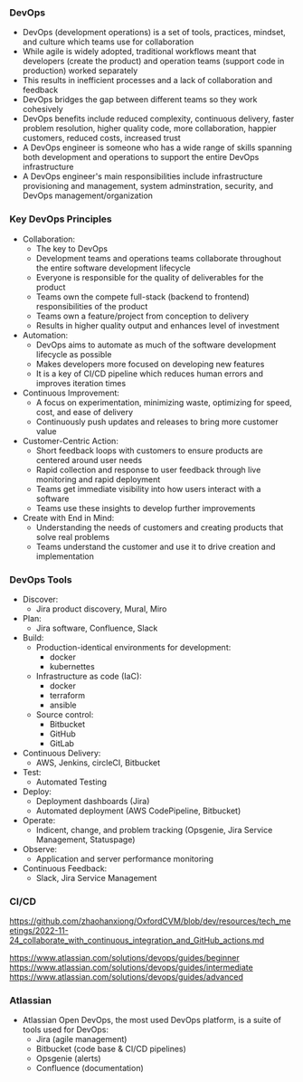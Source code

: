 ### DevOps
- DevOps (development operations) is a set of tools, practices, mindset, and culture which teams use for collaboration
- While agile is widely adopted, traditional workflows meant that developers (create the product) and operation teams (support code in production) worked separately
- This results in inefficient processes and a lack of collaboration and feedback
- DevOps bridges the gap between different teams so they work cohesively
- DevOps benefits include reduced complexity, continuous delivery, faster problem resolution, higher quality code, more collaboration, happier customers, reduced costs, increased trust
- A DevOps engineer is someone who has a wide range of skills spanning both development and operations to support the entire DevOps infrastructure
- A DevOps engineer's main responsibilities include infrastructure provisioning and management, system adminstration, security, and DevOps management/organization

### Key DevOps Principles
- Collaboration:
    - The key to DevOps
    - Development teams and operations teams collaborate throughout the entire software development lifecycle
    - Everyone is responsible for the quality of deliverables for the product
    - Teams own the compete full-stack (backend to frontend) responsibilities of the product
    - Teams own a feature/project from conception to delivery
    - Results in higher quality output and enhances level of investment
 - Automation:
    - DevOps aims to automate as much of the software development lifecycle as possible
    - Makes developers more focused on developing new features
    - It is a key of CI/CD pipeline which reduces human errors and improves iteration times
 - Continuous Improvement:
    - A focus on experimentation, minimizing waste, optimizing for speed, cost, and ease of delivery
    - Continuously push updates and releases to bring more customer value
 - Customer-Centric Action:
    - Short feedback loops with customers to ensure products are centered around user needs
    - Rapid collection and response to user feedback through live monitoring and rapid deployment
    - Teams get immediate visibility into how users interact with a software
    - Teams use these insights to develop further improvements
 - Create with End in Mind:
    - Understanding the needs of customers and creating products that solve real problems
    - Teams understand the customer and use it to drive creation and implementation

### DevOps Tools
- Discover:
  - Jira product discovery, Mural, Miro
- Plan:
  - Jira software, Confluence, Slack
- Build:
  - Production-identical environments for development:
    - docker
    - kubernettes
  - Infrastructure as code (IaC):
    - docker
    - terraform
    - ansible
  - Source control:
    - Bitbucket
    - GitHub
    - GitLab
- Continuous Delivery:
  - AWS, Jenkins, circleCI, Bitbucket
- Test:
  - Automated Testing
- Deploy:
  - Deployment dashboards (Jira)
  - Automated deployment (AWS CodePipeline, Bitbucket)
- Operate:
  - Indicent, change, and problem tracking (Opsgenie, Jira Service Management, Statuspage)
- Observe:
  - Application and server performance monitoring
- Continuous Feedback:
  - Slack, Jira Service Management

### CI/CD
https://github.com/zhaohanxiong/OxfordCVM/blob/dev/resources/tech_meetings/2022-11-24_collaborate_with_continuous_integration_and_GitHub_actions.md

https://www.atlassian.com/solutions/devops/guides/beginner
https://www.atlassian.com/solutions/devops/guides/intermediate
https://www.atlassian.com/solutions/devops/guides/advanced

### Atlassian
- Atlassian Open DevOps, the most used DevOps platform, is a suite of tools used for DevOps:
  - Jira (agile management)
  - Bitbucket (code base & CI/CD pipelines)
  - Opsgenie (alerts)
  - Confluence (documentation)
